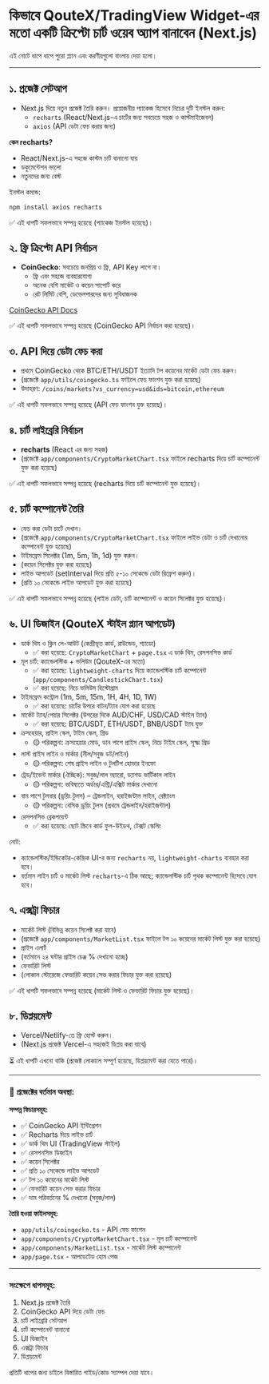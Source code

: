 # কিভাবে QouteX/TradingView Widget-এর মতো একটি ক্রিপ্টো চার্ট ওয়েব অ্যাপ বানাবেন (Next.js)

এই নোটে ধাপে ধাপে পুরো প্ল্যান এবং করণীয়গুলো বাংলায় দেয়া হলো।

---

## ১. প্রজেক্ট সেটআপ
- Next.js দিয়ে নতুন প্রজেক্ট তৈরি করুন।
প্রয়োজনীয় প্যাকেজ হিসেবে নিচের দুটি ইনস্টল করুন:
	- `recharts` (React/Next.js-এ চার্টের জন্য সবচেয়ে সহজ ও কাস্টমাইজেবল)
	- `axios` (API ডেটা ফেচ করার জন্য)

**কেন recharts?**
- React/Next.js-এ সহজে কাস্টম চার্ট বানানো যায়
- ডকুমেন্টেশন ভালো
- নতুনদের জন্য বেস্ট

ইনস্টল কমান্ড:
```bash
npm install axios recharts
```

✅ এই ধাপটি সফলভাবে সম্পন্ন হয়েছে (প্যাকেজ ইনস্টল হয়েছে)।

## ২. ফ্রি ক্রিপ্টো API নির্বাচন
- **CoinGecko**: সবচেয়ে জনপ্রিয় ও ফ্রি, API Key লাগে না।
	- ফ্রি এবং সহজে ব্যবহারযোগ্য
	- অনেক বেশি মার্কেট ও কয়েন সাপোর্ট করে
	- রেট লিমিট বেশি, ডেভেলপারদের জন্য সুবিধাজনক

[CoinGecko API Docs](https://www.coingecko.com/en/api/documentation)

✅ এই ধাপটি সফলভাবে সম্পন্ন হয়েছে (CoinGecko API নির্বাচন করা হয়েছে)।

## ৩. API দিয়ে ডেটা ফেচ করা
- প্রথমে CoinGecko থেকে BTC/ETH/USDT ইত্যাদি টপ কয়েনের মার্কেট ডেটা ফেচ করুন।
- (প্রজেক্টে `app/utils/coingecko.ts` ফাইলে ফেচ ফাংশন যুক্ত করা হয়েছে)
- উদাহরণ: `/coins/markets?vs_currency=usd&ids=bitcoin,ethereum`

✅ এই ধাপটি সফলভাবে সম্পন্ন হয়েছে (API ফেচ ফাংশন যুক্ত হয়েছে)।

## ৪. চার্ট লাইব্রেরি নির্বাচন
- **recharts** (React এর জন্য সহজ)
- (প্রজেক্টে `app/components/CryptoMarketChart.tsx` ফাইলে recharts দিয়ে চার্ট কম্পোনেন্ট যুক্ত করা হয়েছে)

✅ এই ধাপটি সফলভাবে সম্পন্ন হয়েছে (recharts দিয়ে চার্ট কম্পোনেন্ট যুক্ত হয়েছে)।


## ৫. চার্ট কম্পোনেন্ট তৈরি
- ফেচ করা ডেটা চার্টে দেখান।
- (প্রজেক্টে `app/components/CryptoMarketChart.tsx` ফাইলে লাইভ ডেটা ও চার্ট দেখানোর কম্পোনেন্ট যুক্ত হয়েছে)
- টাইমফ্রেম সিলেক্টর (1m, 5m, 1h, 1d) যুক্ত করুন।
- (কয়েন সিলেক্টর যুক্ত করা হয়েছে)
- লাইভ আপডেট (setInterval দিয়ে প্রতি ৫-১০ সেকেন্ডে ডেটা রিফ্রেশ করুন)।
- (প্রতি ১০ সেকেন্ডে লাইভ আপডেট যুক্ত করা হয়েছে)

✅ এই ধাপটি সফলভাবে সম্পন্ন হয়েছে (লাইভ ডেটা, চার্ট কম্পোনেন্ট ও কয়েন সিলেক্টর যুক্ত হয়েছে)।

## ৬. UI ডিজাইন (QouteX স্টাইল প্ল্যান আপডেট)
- ডার্ক থিম ও ক্লিন লে-আউট (কেন্দ্রীভূত কার্ড, রাউন্ডেড, শ্যাডো)
	- ✅ করা হয়েছে: `CryptoMarketChart` + `page.tsx` এ ডার্ক থিম, রেসপনসিভ কার্ড
- মূল চার্ট: ক্যান্ডেলস্টিক + ভলিউম (QouteX-এর মতো)
	- ✅ করা হয়েছে: `lightweight-charts` দিয়ে ক্যান্ডেলস্টিক চার্ট কম্পোনেন্ট (`app/components/CandlestickChart.tsx`)
	- ✅ করা হয়েছে: নিচে ভলিউম হিস্টোগ্রাম
- টাইমফ্রেম কন্ট্রোল (1m, 5m, 15m, 1H, 4H, 1D, 1W)
	- ✅ করা হয়েছে: চার্টের উপরে বাটন/ট্যাব যোগ করা হয়েছে
- মার্কেট ট্যাব/পেয়ার সিলেক্টর (উপরের দিকে AUD/CHF, USD/CAD স্টাইল ট্যাব)
	- ✅ করা হয়েছে: BTC/USDT, ETH/USDT, BNB/USDT ট্যাব যুক্ত
- ক্রসহেয়ার, প্রাইস স্কেল, টাইম স্কেল, গ্রিড
	- 🟡 পরিকল্পনা: ক্রসহেয়ার মোড, ডান পাশে প্রাইস স্কেল, নিচে টাইম স্কেল, সূক্ষ্ম গ্রিড
- লাস্ট প্রাইস লাইন ও মার্কার (নীল/সবুজ ডট/লাইন)
	- 🟡 পরিকল্পনা: শেষ প্রাইস লাইন ও টুলটিপ হোভার ইনফো
- ট্রেড/ইভেন্ট মার্কার (ঐচ্ছিক): সবুজ/লাল অ্যারো, ড্যাশড ভার্টিকাল লাইন
	- 🟡 পরিকল্পনা: ভবিষ্যতে অর্ডার/এন্ট্রি/এক্সিট মার্কার দেখানো
- বাম পাশে টুলবার (ড্রয়িং টুলস) – ট্রেন্ডলাইন, হরাইজন্টাল লাইন, রেক্ট্যাংল
	- 🟡 পরিকল্পনা: বেসিক ড্রয়িং টুলস (প্রথমে ট্রেন্ডলাইন/হরাইজন্টাল)
- রেসপনসিভ ব্রেকপয়েন্ট
	- ✅ করা হয়েছে: ছোট স্ক্রিনে কার্ড ফুল-উইডথ, টেক্সট স্কেলিং

নোট:
- ক্যান্ডেলস্টিক/ইন্ডিকেটর-কেন্দ্রিক UI-র জন্য `recharts` নয়, `lightweight-charts` ব্যবহার করা হবে।
- বর্তমান লাইন চার্ট ও মার্কেট লিস্ট `recharts`-এ ঠিক আছে; ক্যান্ডেলস্টিক চার্ট পৃথক কম্পোনেন্ট হিসেবে যোগ হবে।

## ৭. এক্সট্রা ফিচার
- মার্কেট লিস্ট (বিভিন্ন কয়েন সিলেক্ট করা যাবে)
- (প্রজেক্টে `app/components/MarketList.tsx` ফাইলে টপ ১০ কয়েনের মার্কেট লিস্ট যুক্ত করা হয়েছে)
- প্রাইস এলার্ট
- (বর্তমানে ২৪ ঘন্টার প্রাইস চেঞ্জ % দেখানো হচ্ছে)
- ফেভারিট লিস্ট
- (লোকাল স্টোরেজে ফেভারিট কয়েন সেভ করার ফিচার যুক্ত করা হয়েছে)

✅ এই ধাপটি সফলভাবে সম্পন্ন হয়েছে (মার্কেট লিস্ট ও ফেভারিট ফিচার যুক্ত হয়েছে)।

## ৮. ডিপ্লয়মেন্ট
- Vercel/Netlify-তে ফ্রি হোস্ট করুন।
- (Next.js প্রজেক্ট Vercel-এ সহজেই ডিপ্লয় করা যাবে)

⏳ এই ধাপটি এখনো বাকি (প্রজেক্ট লোকালে সম্পূর্ণ হয়েছে, ডিপ্লয়মেন্ট করা যেতে পারে)।

---

### 🎉 প্রজেক্টের বর্তমান অবস্থা:
**সম্পন্ন ফিচারসমূহ:**
- ✅ CoinGecko API ইন্টিগ্রেশন
- ✅ Recharts দিয়ে লাইভ চার্ট
- ✅ ডার্ক থিম UI (TradingView স্টাইল)
- ✅ রেসপনসিভ ডিজাইন
- ✅ কয়েন সিলেক্টর
- ✅ প্রতি ১০ সেকেন্ডে লাইভ আপডেট
- ✅ টপ ১০ কয়েনের মার্কেট লিস্ট
- ✅ ফেভারিট কয়েন সেভ করার ফিচার
- ✅ দাম পরিবর্তনের % দেখানো (সবুজ/লাল)

**তৈরি হওয়া ফাইলসমূহ:**
- `app/utils/coingecko.ts` - API ফেচ ফাংশন
- `app/components/CryptoMarketChart.tsx` - মূল চার্ট কম্পোনেন্ট
- `app/components/MarketList.tsx` - মার্কেট লিস্ট কম্পোনেন্ট
- `app/page.tsx` - আপডেটেড হোম পেজ

---

### সংক্ষেপে ধাপসমূহ:
1. Next.js প্রজেক্ট তৈরি
2. CoinGecko API দিয়ে ডেটা ফেচ
3. চার্ট লাইব্রেরি সেটআপ
4. চার্ট কম্পোনেন্ট বানানো
5. UI ডিজাইন
6. এক্সট্রা ফিচার
7. ডিপ্লয়মেন্ট

প্রতিটি ধাপের জন্য চাইলে বিস্তারিত গাইড/কোড স্যাম্পল দেয়া যাবে।
